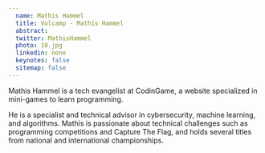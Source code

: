 ```yaml
---
  name: Mathis Hammel
  title: Volcamp - Mathis Hammel
  abstract: 
  twitter: MathisHammel
  photo: 19.jpg
  linkedin: none
  keynotes: false
  sitemap: false
---
```

Mathis Hammel is a tech evangelist at CodinGame, a website specialized in mini-games to learn programming.

He is a specialist and technical advisor in cybersecurity, machine learning, and algorithms. Mathis is passionate about technical challenges such as programming competitions and Capture The Flag, and holds several titles from national and international championships.
